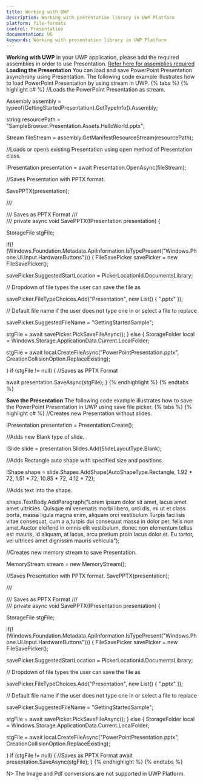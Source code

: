 ```yaml
---
title: Working with UWP
description: Working with presentation library in UWP Platform
platform: file-formats
control: Presentation
documentation: UG
keywords: Working with presentation library in UWP Platform
---
```


**Working with UWP**
In your UWP application, please add the required assemblies in order to use Presentation. [Refer here for assemblies required](/File-Formats/Presentation/Assemblies-Required)
**Loading the Presentation**
You can load and save PowerPoint Presentation asynchrony using Presentation. 
The following code example illustrates how to load PowerPoint Presentation by using stream in UWP.
{% tabs %}
{% highlight c# %}
//Loads the PowerPoint Presentation as stream.

Assembly assembly = typeof(GettingStartedPresentation).GetTypeInfo().Assembly;

string resourcePath = "SampleBrowser.Presentation.Assets.HelloWorld.pptx";

Stream fileStream = assembly.GetManifestResourceStream(resourcePath);

//Loads or opens existing Presentation using open method of Presentation class.

IPresentation presentation = await Presentation.OpenAsync(fileStream);

//Saves Presentation with PPTX format.

SavePPTX(presentation);

/// <summary>
/// Saves as PPTX Format
/// </summary>
/// <param name="presentation"></param>
private async void SavePPTX(IPresentation presentation)
{

StorageFile stgFile;

if(!(Windows.Foundation.Metadata.ApiInformation.IsTypePresent("Windows.Phone.UI.Input.HardwareButtons")))
{
  FileSavePicker savePicker = new FileSavePicker();

  savePicker.SuggestedStartLocation = PickerLocationId.DocumentsLibrary;

  // Dropdown of file types the user can save the file as 

  savePicker.FileTypeChoices.Add("Presentation", new List<string>() { ".pptx" });

  // Default file name if the user does not type one in or select a file to replace
 
  savePicker.SuggestedFileName = "GettingStartedSample";

  stgFile = await savePicker.PickSaveFileAsync();
}
else
{
  StorageFolder local = Windows.Storage.ApplicationData.Current.LocalFolder;

  stgFile = await local.CreateFileAsync("PowerPointPresentation.pptx", CreationCollisionOption.ReplaceExisting);

}
if (stgFile != null)
  {
   //Saves as PPTX Format

   await presentation.SaveAsync(stgFile);
  }
{% endhighlight %}
{% endtabs %}

**Save the Presentation**
The following code example illustrates how to save the PowerPoint Presentation in UWP using save file picker.
{% tabs %}
{% highlight c# %}
//Creates new Presentation without slides.

IPresentation presentation = Presentation.Create();

//Adds new Blank type of slide.

ISlide slide = presentation.Slides.Add(SlideLayoutType.Blank);

//Adds Rectangle auto shape with specified size and positions.

IShape shape = slide.Shapes.AddShape(AutoShapeType.Rectangle, 1.92 * 72, 1.51 * 72, 10.85 * 72, 4.12 * 72);

//Adds text into the shape.

shape.TextBody.AddParagraph("Lorem ipsum dolor sit amet, lacus amet amet ultricies. Quisque mi venenatis morbi libero, orci dis, mi ut et class porta, massa ligula magna enim, aliquam orci vestibulum Turpis facilisis vitae consequat, cum a a,turpis dui consequat massa in dolor per, felis non amet.Auctor eleifend in omnis elit vestibulum, donec non elementum tellus est mauris, id aliquam, at lacus, arcu pretium proin lacus dolor et. Eu tortor, vel ultrices amet dignissim mauris vehicula");

//Creates new memory stream to save Presentation.

MemoryStream stream = new MemoryStream();

//Saves Presentation with PPTX format.
SavePPTX(presentation);

/// <summary>
/// Saves as PPTX Format
/// </summary>
/// <param name="presentation"></param>
private async void SavePPTX(IPresentation presentation)
{

StorageFile stgFile;

if(!(Windows.Foundation.Metadata.ApiInformation.IsTypePresent("Windows.Phone.UI.Input.HardwareButtons")))
{
  FileSavePicker savePicker = new FileSavePicker();

  savePicker.SuggestedStartLocation = PickerLocationId.DocumentsLibrary;

  // Dropdown of file types the user can save the file as 

  savePicker.FileTypeChoices.Add("Presentation", new List<string>() { ".pptx" });

  // Default file name if the user does not type one in or select a file to replace 

  savePicker.SuggestedFileName = "GettingStartedSample";

  stgFile = await savePicker.PickSaveFileAsync();
}
else
{
  StorageFolder local = Windows.Storage.ApplicationData.Current.LocalFolder;

  stgFile = await local.CreateFileAsync("PowerPointPresentation.pptx", CreationCollisionOption.ReplaceExisting);

}
if (stgFile != null)
  {
   //Saves as PPTX Format
   await presentation.SaveAsync(stgFile);
  }
{% endhighlight %}
{% endtabs %}

N> The Image and Pdf conversions are not supported in UWP Platform.
